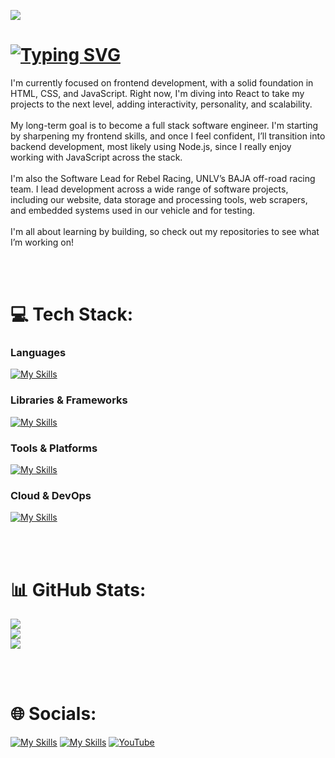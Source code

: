 ![](https://komarev.com/ghpvc/?username=gabegalindo&color=brightgreen&base=100&abbreviated=true)
# [![Typing SVG](https://readme-typing-svg.herokuapp.com?font=Inter&weight=500&size=64&duration=3000&pause=2000&color=72afff&vCenter=true&width=500&height=70&lines=Hey%2C+I'm+Gabe)](https://git.io/typing-svg)  

I'm currently focused on frontend development, with a solid foundation in HTML, CSS, and JavaScript. Right now, I'm diving into React to take my projects to the next level, adding interactivity, personality, and scalability.<br><br>My long-term goal is to become a full stack software engineer. I'm starting by sharpening my frontend skills, and once I feel confident, I’ll transition into backend development, most likely using Node.js, since I really enjoy working with JavaScript across the stack.<br><br>I'm also the Software Lead for Rebel Racing, UNLV’s BAJA off-road racing team. I lead development across a wide range of software projects, including our website, data storage and processing tools, web scrapers, and embedded systems used in our vehicle and for testing.<br><br>I'm all about learning by building, so check out my repositories to see what I’m working on!

<br><br>
# 💻 Tech Stack:

### Languages
[![My Skills](https://skillicons.dev/icons?i=js,html,css,c,cpp,py,java)](https://skillicons.dev)

### Libraries & Frameworks
[![My Skills](https://skillicons.dev/icons?i=react)](https://skillicons.dev)

### Tools & Platforms
[![My Skills](https://skillicons.dev/icons?i=npm,webpack,babel,bootstrap,netlify,wordpress,figma,git,github,ps)](https://skillicons.dev)

### Cloud & DevOps
[![My Skills](https://skillicons.dev/icons?i=azure,aws)](https://skillicons.dev)

<br><br>
# 📊 GitHub Stats:

![](https://github-readme-stats.vercel.app/api?username=gabegalindo&theme=gruvbox&hide_border=false&include_all_commits=true&count_private=true)<br/>
![](https://nirzak-streak-stats.vercel.app/?user=gabegalindo&theme=gruvbox&hide_border=false)<br/>
![](https://github-readme-stats.vercel.app/api/top-langs/?username=gabegalindo&theme=gruvbox&hide_border=false&include_all_commits=true&count_private=true&layout=compact)

<br><br>
# 🌐 Socials:
[![My Skills](https://skillicons.dev/icons?i=linkedin)](https://www.linkedin.com/in/gabriel-galindo-0118b219b/)
[![My Skills](https://skillicons.dev/icons?i=instagram)](https://instagram.com/gabegalindo)
[![YouTube](https://img.shields.io/badge/YouTube-%23FF0000.svg?logo=YouTube&logoColor=white)](https://youtube.com/@gabegalindo)

